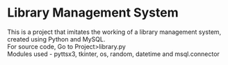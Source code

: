 # Library Management System
This is a project that imitates the working of a library management system, created using Python and MySQL.\
For source code, Go to Project>library.py\
Modules used - pyttsx3, tkinter, os, random, datetime and msql.connector
